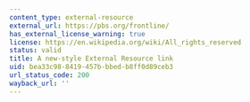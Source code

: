 ```yaml
---
content_type: external-resource
external_url: https://pbs.org/frontline/
has_external_license_warning: true
license: https://en.wikipedia.org/wiki/All_rights_reserved
status: valid
title: A new-style External Resource link
uid: bea33c98-8419-457b-bbed-b8ff0d89ceb3
url_status_code: 200
wayback_url: ''
---
```

